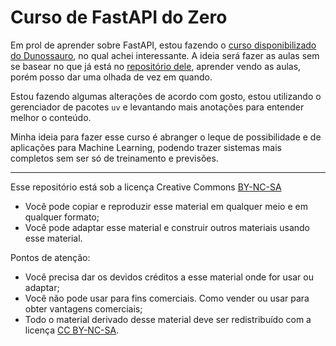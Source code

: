 # Curso de FastAPI do Zero

Em prol de aprender sobre FastAPI, estou fazendo o [curso disponibilizado do Dunossauro](https://fastapidozero.dunossauro.com/estavel/), no qual achei interessante. A ideia será fazer as aulas sem se basear no que já está no [repositório dele](https://github.com/dunossauro/fastapi-do-zero), aprender vendo as aulas, porém posso dar uma olhada de vez em quando.

Estou fazendo algumas alterações de acordo com gosto, estou utilizando o gerenciador de pacotes `uv` e levantando mais anotações para entender melhor o conteúdo.

Minha ideia para fazer esse curso é abranger o leque de possibilidade e de aplicações para Machine Learning, podendo trazer sistemas mais completos sem ser só de treinamento e previsões.

---


Esse repositório está sob a licença Creative Commons [BY-NC-SA](https://creativecommons.org/licenses/by-nc-sa/4.0/)

- Você pode copiar e reproduzir esse material em qualquer meio e em qualquer formato;
- Você pode adaptar esse material e construir outros materiais usando esse material.

Pontos de atenção:

- Você precisa dar os devidos créditos a esse material onde for usar ou adaptar;
- Você não pode usar para fins comerciais. Como vender ou usar para obter vantagens comerciais;
- Todo o material derivado desse material deve ser redistribuído com a licença [CC BY-NC-SA](https://creativecommons.org/licenses/by-nc-sa/4.0/).
